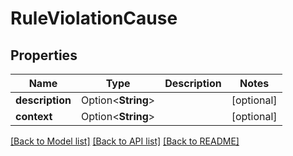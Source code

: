 # RuleViolationCause

## Properties

Name | Type | Description | Notes
------------ | ------------- | ------------- | -------------
**description** | Option<**String**> |  | [optional]
**context** | Option<**String**> |  | [optional]

[[Back to Model list]](../README.md#documentation-for-models) [[Back to API list]](../README.md#documentation-for-api-endpoints) [[Back to README]](../README.md)


